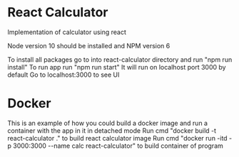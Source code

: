 # React Calculator
Implementation of calculator using react

Node version 10 should be installed and NPM version 6

To install all packages go to into react-calculator directory and run "npm run install"
To run app run "npm run start"
It will run on localhost port 3000 by default
Go to localhost:3000 to see UI

# Docker
This is an example of how you could build a docker image and run a container with the app in it in detached mode
Run cmd "docker build -t react-calculator ." to build react calculator image
Run cmd "docker run -itd -p 3000:3000 --name calc react-calculator" to build container of program